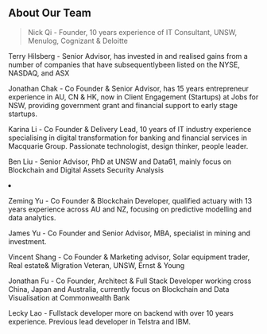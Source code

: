## About Our Team

>Nick Qi - Founder, 10 years experience of IT Consultant, UNSW, Menulog, Cognizant & Deloitte

Terry Hilsberg - Senior Advisor, has invested in and realised gains from a number of companies that have subsequentlybeen listed on the NYSE, NASDAQ, and ASX

Jonathan Chak - Co Founder & Senior Advisor, has 15 years entrepreneur experience in AU, CN & HK, now in Client Engagement (Startups) at Jobs for NSW, providing government grant and financial support to early stage startups.

Karina Li - Co Founder & Delivery Lead, 10 years of IT industry experience specialising in digital transformation for banking and financial services in Macquarie Group. Passionate technologist, design thinker, people leader.

Ben Liu -  Senior Advisor, PhD at UNSW and Data61, mainly focus on Blockchain and Digital Assets Security Analysis</li><li>

Zeming Yu - Co Founder & Blockchain Developer,  qualified actuary with 13 years experience across AU and NZ, focusing on predictive modelling and data analytics.

James Yu - Co Founder and Senior Advisor, MBA, specialist in mining and investment.

Vincent Shang - Co Founder & Marketing advisor, Solar equipment trader, Real estate& Migration Veteran, UNSW, Ernst & Young

Jonathan Fu  - Co Founder, Architect & Full Stack Developer working cross China, Japan and Australia, currently focus on Blockchain and Data Visualisation at Commonwealth Bank

Lecky Lao - Fullstack developer more on backend with over 10 years experience. Previous lead developer in Telstra and IBM.
